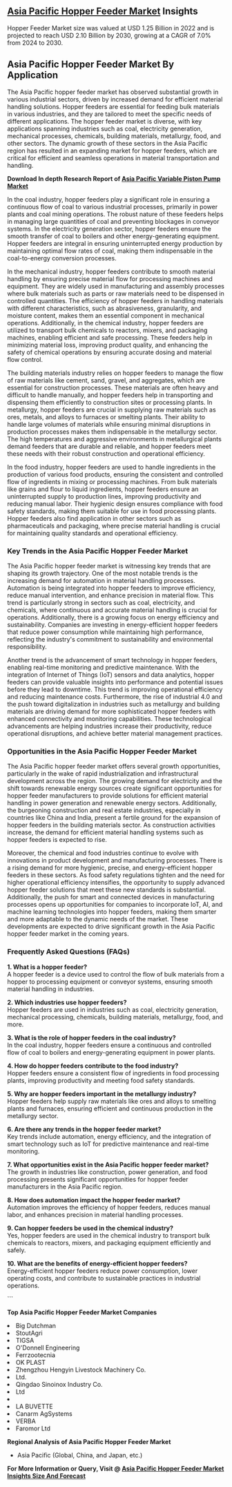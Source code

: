 <h2><a href="https://www.verifiedmarketreports.com/download-sample/?rid=503594&amp;utm_source=Github-Feb&amp;utm_medium=225" target="_blank">Asia Pacific Hopper Feeder Market</a> Insights</h2><p>Hopper Feeder Market size was valued at USD 1.25 Billion in 2022 and is projected to reach USD 2.10 Billion by 2030, growing at a CAGR of 7.0% from 2024 to 2030.</p><p><h2>Asia Pacific Hopper Feeder Market By Application</h2> <p>The Asia Pacific hopper feeder market has observed substantial growth in various industrial sectors, driven by increased demand for efficient material handling solutions. Hopper feeders are essential for feeding bulk materials in various industries, and they are tailored to meet the specific needs of different applications. The hopper feeder market is diverse, with key applications spanning industries such as coal, electricity generation, mechanical processes, chemicals, building materials, metallurgy, food, and other sectors. The dynamic growth of these sectors in the Asia Pacific region has resulted in an expanding market for hopper feeders, which are critical for efficient and seamless operations in material transportation and handling.</p> <p><p><strong>Download In depth Research Report of <a href="https://www.verifiedmarketreports.com/download-sample/?rid=236118&amp;utm_source=Pulse-Dec&amp;utm_medium=225" target="_blank">Asia Pacific Variable Piston Pump Market</a></strong></p></p> <p>In the coal industry, hopper feeders play a significant role in ensuring a continuous flow of coal to various industrial processes, primarily in power plants and coal mining operations. The robust nature of these feeders helps in managing large quantities of coal and preventing blockages in conveyor systems. In the electricity generation sector, hopper feeders ensure the smooth transfer of coal to boilers and other energy-generating equipment. Hopper feeders are integral in ensuring uninterrupted energy production by maintaining optimal flow rates of coal, making them indispensable in the coal-to-energy conversion processes.</p> <p>In the mechanical industry, hopper feeders contribute to smooth material handling by ensuring precise material flow for processing machines and equipment. They are widely used in manufacturing and assembly processes where bulk materials such as parts or raw materials need to be dispensed in controlled quantities. The efficiency of hopper feeders in handling materials with different characteristics, such as abrasiveness, granularity, and moisture content, makes them an essential component in mechanical operations. Additionally, in the chemical industry, hopper feeders are utilized to transport bulk chemicals to reactors, mixers, and packaging machines, enabling efficient and safe processing. These feeders help in minimizing material loss, improving product quality, and enhancing the safety of chemical operations by ensuring accurate dosing and material flow control.</p> <p>The building materials industry relies on hopper feeders to manage the flow of raw materials like cement, sand, gravel, and aggregates, which are essential for construction processes. These materials are often heavy and difficult to handle manually, and hopper feeders help in transporting and dispensing them efficiently to construction sites or processing plants. In metallurgy, hopper feeders are crucial in supplying raw materials such as ores, metals, and alloys to furnaces or smelting plants. Their ability to handle large volumes of materials while ensuring minimal disruptions in production processes makes them indispensable in the metallurgy sector. The high temperatures and aggressive environments in metallurgical plants demand feeders that are durable and reliable, and hopper feeders meet these needs with their robust construction and operational efficiency.</p> <p>In the food industry, hopper feeders are used to handle ingredients in the production of various food products, ensuring the consistent and controlled flow of ingredients in mixing or processing machines. From bulk materials like grains and flour to liquid ingredients, hopper feeders ensure an uninterrupted supply to production lines, improving productivity and reducing manual labor. Their hygienic design ensures compliance with food safety standards, making them suitable for use in food processing plants. Hopper feeders also find application in other sectors such as pharmaceuticals and packaging, where precise material handling is crucial for maintaining quality standards and operational efficiency.</p> <h3>Key Trends in the Asia Pacific Hopper Feeder Market</h3> <p>The Asia Pacific hopper feeder market is witnessing key trends that are shaping its growth trajectory. One of the most notable trends is the increasing demand for automation in material handling processes. Automation is being integrated into hopper feeders to improve efficiency, reduce manual intervention, and enhance precision in material flow. This trend is particularly strong in sectors such as coal, electricity, and chemicals, where continuous and accurate material handling is crucial for operations. Additionally, there is a growing focus on energy efficiency and sustainability. Companies are investing in energy-efficient hopper feeders that reduce power consumption while maintaining high performance, reflecting the industry's commitment to sustainability and environmental responsibility.</p> <p>Another trend is the advancement of smart technology in hopper feeders, enabling real-time monitoring and predictive maintenance. With the integration of Internet of Things (IoT) sensors and data analytics, hopper feeders can provide valuable insights into performance and potential issues before they lead to downtime. This trend is improving operational efficiency and reducing maintenance costs. Furthermore, the rise of industrial 4.0 and the push toward digitalization in industries such as metallurgy and building materials are driving demand for more sophisticated hopper feeders with enhanced connectivity and monitoring capabilities. These technological advancements are helping industries increase their productivity, reduce operational disruptions, and achieve better material management practices.</p> <h3>Opportunities in the Asia Pacific Hopper Feeder Market</h3> <p>The Asia Pacific hopper feeder market offers several growth opportunities, particularly in the wake of rapid industrialization and infrastructural development across the region. The growing demand for electricity and the shift towards renewable energy sources create significant opportunities for hopper feeder manufacturers to provide solutions for efficient material handling in power generation and renewable energy sectors. Additionally, the burgeoning construction and real estate industries, especially in countries like China and India, present a fertile ground for the expansion of hopper feeders in the building materials sector. As construction activities increase, the demand for efficient material handling systems such as hopper feeders is expected to rise.</p> <p>Moreover, the chemical and food industries continue to evolve with innovations in product development and manufacturing processes. There is a rising demand for more hygienic, precise, and energy-efficient hopper feeders in these sectors. As food safety regulations tighten and the need for higher operational efficiency intensifies, the opportunity to supply advanced hopper feeder solutions that meet these new standards is substantial. Additionally, the push for smart and connected devices in manufacturing processes opens up opportunities for companies to incorporate IoT, AI, and machine learning technologies into hopper feeders, making them smarter and more adaptable to the dynamic needs of the market. These developments are expected to drive significant growth in the Asia Pacific hopper feeder market in the coming years.</p> <h3>Frequently Asked Questions (FAQs)</h3> <p><strong>1. What is a hopper feeder?</strong><br>A hopper feeder is a device used to control the flow of bulk materials from a hopper to processing equipment or conveyor systems, ensuring smooth material handling in industries.</p> <p><strong>2. Which industries use hopper feeders?</strong><br>Hopper feeders are used in industries such as coal, electricity generation, mechanical processing, chemicals, building materials, metallurgy, food, and more.</p> <p><strong>3. What is the role of hopper feeders in the coal industry?</strong><br>In the coal industry, hopper feeders ensure a continuous and controlled flow of coal to boilers and energy-generating equipment in power plants.</p> <p><strong>4. How do hopper feeders contribute to the food industry?</strong><br>Hopper feeders ensure a consistent flow of ingredients in food processing plants, improving productivity and meeting food safety standards.</p> <p><strong>5. Why are hopper feeders important in the metallurgy industry?</strong><br>Hopper feeders help supply raw materials like ores and alloys to smelting plants and furnaces, ensuring efficient and continuous production in the metallurgy sector.</p> <p><strong>6. Are there any trends in the hopper feeder market?</strong><br>Key trends include automation, energy efficiency, and the integration of smart technology such as IoT for predictive maintenance and real-time monitoring.</p> <p><strong>7. What opportunities exist in the Asia Pacific hopper feeder market?</strong><br>The growth in industries like construction, power generation, and food processing presents significant opportunities for hopper feeder manufacturers in the Asia Pacific region.</p> <p><strong>8. How does automation impact the hopper feeder market?</strong><br>Automation improves the efficiency of hopper feeders, reduces manual labor, and enhances precision in material handling processes.</p> <p><strong>9. Can hopper feeders be used in the chemical industry?</strong><br>Yes, hopper feeders are used in the chemical industry to transport bulk chemicals to reactors, mixers, and packaging equipment efficiently and safely.</p> <p><strong>10. What are the benefits of energy-efficient hopper feeders?</strong><br>Energy-efficient hopper feeders reduce power consumption, lower operating costs, and contribute to sustainable practices in industrial operations.</p> ```</p><p><strong>Top Asia Pacific Hopper Feeder Market Companies</strong></p><div data-test-id=""><p><li>Big Dutchman</li><li> StoutAgri</li><li> TIGSA</li><li> O'Donnell Engineering</li><li> Ferrzootecnia</li><li> OK PLAST</li><li> Zhengzhou Hengyin Livestock Machinery Co.</li><li> Ltd.</li><li> Qingdao Sinoinox Industry Co.</li><li> Ltd</li><li></li><li> LA BUVETTE</li><li> Canarm AgSystems</li><li> VERBA</li><li> Faromor Ltd</li></p><div><strong>Regional Analysis of&nbsp;Asia Pacific Hopper Feeder Market</strong></div><ul><li dir="ltr"><p dir="ltr">Asia Pacific (Global, China, and Japan, etc.)</p></li></ul><p><strong>For More Information or Query, Visit @&nbsp;</strong><strong><a href="https://www.verifiedmarketreports.com/product/hopper-feeder-market/?utm_source=Github-Feb&amp;utm_medium=225" target="_blank">Asia Pacific Hopper Feeder Market Insights Size And Forecast</a></strong></p></div><h2>&nbsp;</h2><div data-test-id="">&nbsp;</div>
